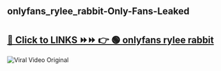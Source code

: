 
 ## onlyfans_rylee_rabbit-Only-Fans-Leaked

# <h2><a href="https://clipsfans.com/onlyfans_rylee_rabbit&ref=git">🔗 Click to LINKS ⏩⏩ 👉 🟢 onlyfans rylee rabbit </a></h2>

<a href="https://clipsfans.com/onlyfans_rylee_rabbit&ref=git" rel="nofollow" data-target="animated-image.originalLink"><img src="https://i.ibb.co.com/xMMVF88/686577567.gif" alt="Viral Video Original" style="max-width: 100%; display: inline-block;" data-target="animated-image.originalImage"></a>
